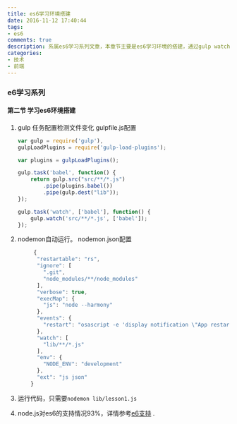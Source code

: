 ```yaml
---
title: es6学习环境搭建
date: 2016-11-12 17:40:44
tags:
- es6
comments: true
description: 系属es6学习系列文章，本章节主要是es6学习环境的搭建，通过gulp watch监控文件变化，然后自动运行babel任务，nodemon重新运行文件。
categories:
- 技术
- 前端
---
```

### e6学习系列
#### 第二节 学习es6环境搭建
1.	gulp 任务配置检测文件变化
	gulpfile.js配置
	```javascript
	var gulp = require('gulp'),
	gulpLoadPlugins = require('gulp-load-plugins');

	var plugins = gulpLoadPlugins();

	gulp.task('babel', function() {
		return gulp.src("src/**/*.js")
			.pipe(plugins.babel())
			.pipe(gulp.dest("lib"));
	});
	
	gulp.task('watch', ['babel'], function() {
		gulp.watch('src/**/*.js', ['babel']);
	});
	```
2.	nodemon自动运行。
	nodemon.json配置
	```javascript
		 {
		  "restartable": "rs",
		  "ignore": [
		    ".git",
		    "node_modules/**/node_modules"
		  ],
		  "verbose": true,
		  "execMap": {
		    "js": "node --harmony"
		  },
		  "events": {
		    "restart": "osascript -e 'display notification \"App restarted due to:\n'$FILENAME'\" with title \"nodemon\"'"
		  },
		  "watch": [
		    "lib/**/*.js"
		  ],
		  "env": {
		    "NODE_ENV": "development"
		  },
		  "ext": "js json"
		}
	```
3. 运行代码，只需要`nodemon lib/lesson1.js`

4. node.js对es6的支持情况93%，详情参考[e6支持](https://kangax.github.io/compat-table/es6/) .